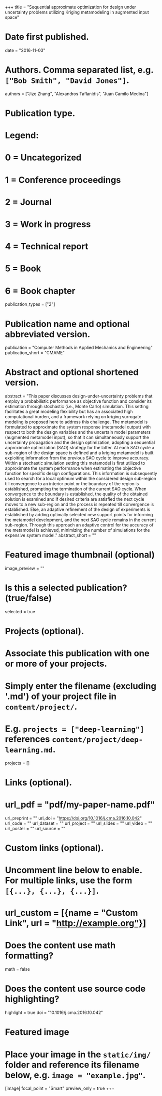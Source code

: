+++
title = "Sequential approximate optimization for design under uncertainty problems utilizing Kriging metamodeling in augmented input space"

# Date first published.
date = "2016-11-03"

# Authors. Comma separated list, e.g. `["Bob Smith", "David Jones"]`.
authors = ["Jize Zhang", "Alexandros Taflanidis", "Juan Camilo Medina"]

# Publication type.
# Legend:
# 0 = Uncategorized
# 1 = Conference proceedings
# 2 = Journal
# 3 = Work in progress
# 4 = Technical report
# 5 = Book
# 6 = Book chapter
publication_types = ["2"]

# Publication name and optional abbreviated version.
publication = "Computer Methods in Applied Mechanics and Engineering"
publication_short = "CMAME"

# Abstract and optional shortened version.
abstract = "This paper discusses design-under-uncertainty problems that employ a probabilistic performance as objective function and consider its estimation through stochastic (i.e., Monte Carlo) simulation. This setting facilitates a great modeling flexibility but has an associated high computational burden, and a framework relying on kriging surrogate modeling is proposed here to address this challenge. The metamodel is formulated to approximate the system response (metamodel output) with respect to both the design variables and the uncertain model parameters (augmented metamodel input), so that it can simultaneously support the uncertainty propagation and the design optimization, adopting a sequential approximate optimization (SAO) strategy for the latter. At each SAO cycle a sub-region of the design space is defined and a kriging metamodel is built exploiting information from the previous SAO cycle to improve accuracy. Within a stochastic simulation setting this metamodel is first utilized to approximate the system performance when estimating the objective function for specific design configurations. This information is subsequently used to search for a local optimum within the considered design sub-region till convergence to an interior point or the boundary of the region is established, prompting the termination of the current SAO cycle. When convergence to the boundary is established, the quality of the obtained solution is examined and if desired criteria are satisfied the next cycle moves to a new sub-region and the process is repeated till convergence is established. Else, an adaptive refinement of the design of experiments is established by adding optimally selected new support points for informing the metamodel development, and the next SAO cycle remains in the current sub-region. Through this approach an adaptive control for the accuracy of the metamodel is achieved, minimizing the number of simulations for the expensive system model."
abstract_short = ""

# Featured image thumbnail (optional)
image_preview = ""

# Is this a selected publication? (true/false)
selected = true

# Projects (optional).
#   Associate this publication with one or more of your projects.
#   Simply enter the filename (excluding '.md') of your project file in `content/project/`.
#   E.g. `projects = ["deep-learning"]` references `content/project/deep-learning.md`.
projects = []

# Links (optional).
# url_pdf = "pdf/my-paper-name.pdf"
url_preprint = ""
url_doi = "https://doi.org/10.1016/j.cma.2016.10.042"
url_code = ""
url_dataset = ""
url_project = ""
url_slides = ""
url_video = ""
url_poster = ""
url_source = ""

# Custom links (optional).
#   Uncomment line below to enable. For multiple links, use the form `[{...}, {...}, {...}]`.
# url_custom = [{name = "Custom Link", url = "http://example.org"}]

# Does the content use math formatting?
math = false

# Does the content use source code highlighting?
highlight = true
doi = "10.1016/j.cma.2016.10.042"
# Featured image
# Place your image in the `static/img/` folder and reference its filename below, e.g. `image = "example.jpg"`.
[image]
focal_point = "Smart"
preview_only = true
+++
